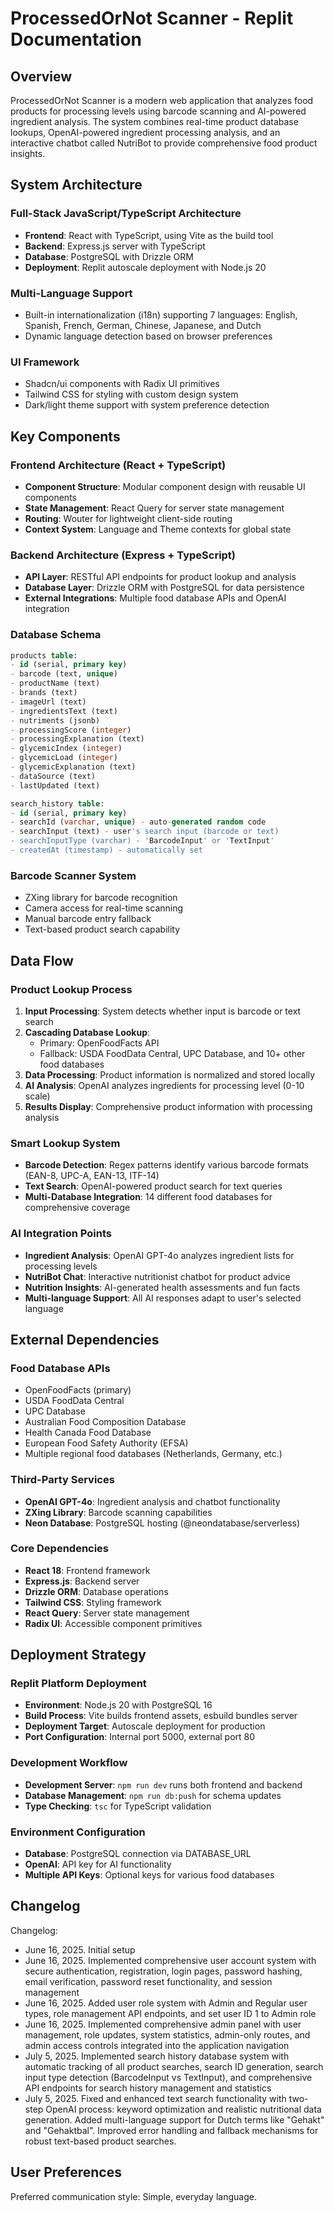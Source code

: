 # ProcessedOrNot Scanner - Replit Documentation

## Overview

ProcessedOrNot Scanner is a modern web application that analyzes food products for processing levels using barcode scanning and AI-powered ingredient analysis. The system combines real-time product database lookups, OpenAI-powered ingredient processing analysis, and an interactive chatbot called NutriBot to provide comprehensive food product insights.

## System Architecture

### Full-Stack JavaScript/TypeScript Architecture
- **Frontend**: React with TypeScript, using Vite as the build tool
- **Backend**: Express.js server with TypeScript
- **Database**: PostgreSQL with Drizzle ORM
- **Deployment**: Replit autoscale deployment with Node.js 20

### Multi-Language Support
- Built-in internationalization (i18n) supporting 7 languages: English, Spanish, French, German, Chinese, Japanese, and Dutch
- Dynamic language detection based on browser preferences

### UI Framework
- Shadcn/ui components with Radix UI primitives
- Tailwind CSS for styling with custom design system
- Dark/light theme support with system preference detection

## Key Components

### Frontend Architecture (React + TypeScript)
- **Component Structure**: Modular component design with reusable UI components
- **State Management**: React Query for server state management
- **Routing**: Wouter for lightweight client-side routing
- **Context System**: Language and Theme contexts for global state

### Backend Architecture (Express + TypeScript)
- **API Layer**: RESTful API endpoints for product lookup and analysis
- **Database Layer**: Drizzle ORM with PostgreSQL for data persistence
- **External Integrations**: Multiple food database APIs and OpenAI integration

### Database Schema
```sql
products table:
- id (serial, primary key)
- barcode (text, unique)
- productName (text)
- brands (text)
- imageUrl (text)
- ingredientsText (text)
- nutriments (jsonb)
- processingScore (integer)
- processingExplanation (text)
- glycemicIndex (integer)
- glycemicLoad (integer)
- glycemicExplanation (text)
- dataSource (text)
- lastUpdated (text)

search_history table:
- id (serial, primary key)
- searchId (varchar, unique) - auto-generated random code
- searchInput (text) - user's search input (barcode or text)
- searchInputType (varchar) - 'BarcodeInput' or 'TextInput'
- createdAt (timestamp) - automatically set
```

### Barcode Scanner System
- ZXing library for barcode recognition
- Camera access for real-time scanning
- Manual barcode entry fallback
- Text-based product search capability

## Data Flow

### Product Lookup Process
1. **Input Processing**: System detects whether input is barcode or text search
2. **Cascading Database Lookup**: 
   - Primary: OpenFoodFacts API
   - Fallback: USDA FoodData Central, UPC Database, and 10+ other food databases
3. **Data Processing**: Product information is normalized and stored locally
4. **AI Analysis**: OpenAI analyzes ingredients for processing level (0-10 scale)
5. **Results Display**: Comprehensive product information with processing analysis

### Smart Lookup System
- **Barcode Detection**: Regex patterns identify various barcode formats (EAN-8, UPC-A, EAN-13, ITF-14)
- **Text Search**: OpenAI-powered product search for text queries
- **Multi-Database Integration**: 14 different food databases for comprehensive coverage

### AI Integration Points
- **Ingredient Analysis**: OpenAI GPT-4o analyzes ingredient lists for processing levels
- **NutriBot Chat**: Interactive nutritionist chatbot for product advice
- **Nutrition Insights**: AI-generated health assessments and fun facts
- **Multi-language Support**: All AI responses adapt to user's selected language

## External Dependencies

### Food Database APIs
- OpenFoodFacts (primary)
- USDA FoodData Central
- UPC Database
- Australian Food Composition Database
- Health Canada Food Database
- European Food Safety Authority (EFSA)
- Multiple regional food databases (Netherlands, Germany, etc.)

### Third-Party Services
- **OpenAI GPT-4o**: Ingredient analysis and chatbot functionality
- **ZXing Library**: Barcode scanning capabilities
- **Neon Database**: PostgreSQL hosting (@neondatabase/serverless)

### Core Dependencies
- **React 18**: Frontend framework
- **Express.js**: Backend server
- **Drizzle ORM**: Database operations
- **Tailwind CSS**: Styling framework
- **React Query**: Server state management
- **Radix UI**: Accessible component primitives

## Deployment Strategy

### Replit Platform Deployment
- **Environment**: Node.js 20 with PostgreSQL 16
- **Build Process**: Vite builds frontend assets, esbuild bundles server
- **Deployment Target**: Autoscale deployment for production
- **Port Configuration**: Internal port 5000, external port 80

### Development Workflow
- **Development Server**: `npm run dev` runs both frontend and backend
- **Database Management**: `npm run db:push` for schema updates
- **Type Checking**: `tsc` for TypeScript validation

### Environment Configuration
- **Database**: PostgreSQL connection via DATABASE_URL
- **OpenAI**: API key for AI functionality
- **Multiple API Keys**: Optional keys for various food databases

## Changelog

Changelog:
- June 16, 2025. Initial setup
- June 16, 2025. Implemented comprehensive user account system with secure authentication, registration, login pages, password hashing, email verification, password reset functionality, and session management
- June 16, 2025. Added user role system with Admin and Regular user types, role management API endpoints, and set user ID 1 to Admin role
- June 16, 2025. Implemented comprehensive admin panel with user management, role updates, system statistics, admin-only routes, and admin access controls integrated into the application navigation
- July 5, 2025. Implemented search history database system with automatic tracking of all product searches, search ID generation, search input type detection (BarcodeInput vs TextInput), and comprehensive API endpoints for search history management and statistics
- July 5, 2025. Fixed and enhanced text search functionality with two-step OpenAI process: keyword optimization and realistic nutritional data generation. Added multi-language support for Dutch terms like "Gehakt" and "Gehaktbal". Improved error handling and fallback mechanisms for robust text-based product searches.

## User Preferences

Preferred communication style: Simple, everyday language.